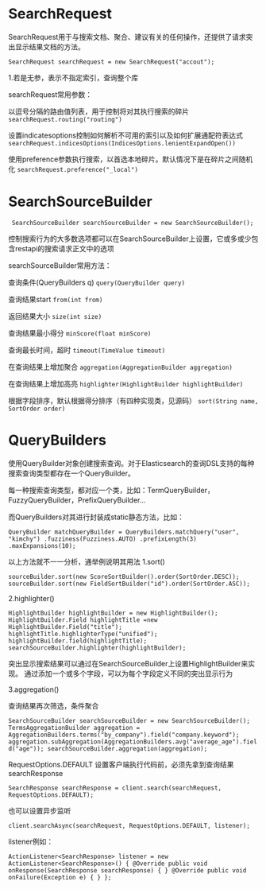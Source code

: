 # SearchRequest

SearchRequest用于与搜索文档、聚合、建议有关的任何操作，还提供了请求突出显示结果文档的方法。 

`SearchRequest searchRequest = new SearchRequest("accout");`

1.若是无参，表示不指定索引，查询整个库

searchRequest常用参数：



以逗号分隔的路由值列表，用于控制将对其执行搜索的碎片 
`searchRequest.routing("routing")`

设置indicatesoptions控制如何解析不可用的索引以及如何扩展通配符表达式
`searchRequest.indicesOptions(IndicesOptions.lenientExpandOpen())`

使用preference参数执行搜索，以首选本地碎片。默认情况下是在碎片之间随机化
`searchRequest.preference("_local")`

# SearchSourceBuilder

` SearchSourceBuilder searchSourceBuilder = new SearchSourceBuilder();`

控制搜索行为的大多数选项都可以在SearchSourceBuilder上设置，它或多或少包含restapi的搜索请求正文中的选项

searchSourceBuilder常用方法：

查询条件(QueryBuilders q)
`query(QueryBuilder query)`

查询结果start
`from(int from)`

返回结果大小
`size(int size)`

查询结果最小得分
`minScore(float minScore)`

查询最长时间，超时
`timeout(TimeValue timeout)`

在查询结果上增加聚合
`aggregation(AggregationBuilder aggregation)`

在查询结果上增加高亮
`highlighter(HighlightBuilder highlightBuilder)`

根据字段排序，默认根据得分排序（有四种实现类，见源码）
`sort(String name, SortOrder order)`

# QueryBuilders

使用QueryBuilder对象创建搜索查询。对于Elasticsearch的查询DSL支持的每种搜索查询类型都存在一个QueryBuilder。

每一种搜索查询类型，都对应一个类，比如：TermQueryBuilder，FuzzyQueryBuilder，PrefixQueryBuilder...

而QueryBuilders对其进行封装成static静态方法，比如：

`QueryBuilder matchQueryBuilder = QueryBuilders.matchQuery("user", "kimchy")
                                                 .fuzziness(Fuzziness.AUTO)
                                                 .prefixLength(3)
                                                 .maxExpansions(10);`
                                                 
以上方法就不一一分析，通举例说明其用法
1.sort()

`sourceBuilder.sort(new ScoreSortBuilder().order(SortOrder.DESC)); 
sourceBuilder.sort(new FieldSortBuilder("id").order(SortOrder.ASC)); ` 

2.highlighter()

`HighlightBuilder highlightBuilder = new HighlightBuilder(); 
HighlightBuilder.Field highlightTitle =new HighlightBuilder.Field("title"); 
highlightTitle.highlighterType("unified");  
highlightBuilder.field(highlightTitle);
searchSourceBuilder.highlighter(highlightBuilder);`

突出显示搜索结果可以通过在SearchSourceBuilder上设置HighlightBuilder来实现。
通过添加一个或多个字段，可以为每个字段定义不同的突出显示行为

3.aggregation()

查询结果再次筛选，条件聚合

`SearchSourceBuilder searchSourceBuilder = new SearchSourceBuilder();
TermsAggregationBuilder aggregation = AggregationBuilders.terms("by_company").field("company.keyword");
aggregation.subAggregation(AggregationBuilders.avg("average_age").field("age"));
searchSourceBuilder.aggregation(aggregation);
`


RequestOptions.DEFAULT
设置客户端执行代码前，必须先拿到查询结果searchResponse

`SearchResponse searchResponse = client.search(searchRequest, RequestOptions.DEFAULT);`

也可以设置异步监听

`client.searchAsync(searchRequest, RequestOptions.DEFAULT, listener);`

listener例如：

`ActionListener<SearchResponse> listener = new ActionListener<SearchResponse>() {
    @Override
    public void onResponse(SearchResponse searchResponse) {
    }
    @Override
    public void onFailure(Exception e) {
    }
};`











 